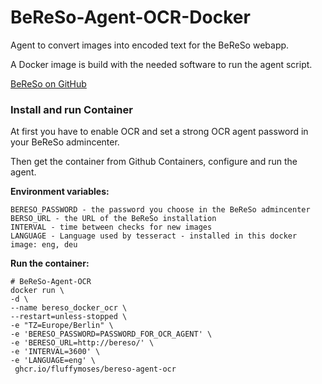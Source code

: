 # BeReSo-Agent-OCR-Docker
Agent to convert images into encoded text for the BeReSo webapp.

A Docker image is build with the needed software to run the agent script.

<a href="https://github.com/FluffyMoses/BeReSo">BeReSo on GitHub</a>

### Install and run Container

At first you have to enable OCR and set a strong OCR agent password in your BeReSo admincenter.

Then get the container from Github Containers, configure and run the agent.

<b>Environment variables:</b>
```
BERESO_PASSWORD - the password you choose in the BeReSo admincenter
BERSO_URL - the URL of the BeReSo installation
INTERVAL - time between checks for new images
LANGUAGE - Language used by tesseract - installed in this docker image: eng, deu
```

<b>Run the container:</b>
```
# BeReSo-Agent-OCR
docker run \
-d \
--name bereso_docker_ocr \
--restart=unless-stopped \
-e "TZ=Europe/Berlin" \
-e 'BERESO_PASSWORD=PASSWORD_FOR_OCR_AGENT' \
-e 'BERESO_URL=http://bereso/' \ 
-e 'INTERVAL=3600' \
-e 'LANGUAGE=eng' \ 
 ghcr.io/fluffymoses/bereso-agent-ocr
```
